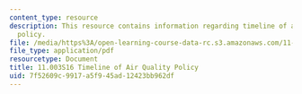 ```yaml
---
content_type: resource
description: This resource contains information regarding timeline of air quality
  policy.
file: /media/https%3A/open-learning-course-data-rc.s3.amazonaws.com/11-003j-methods-of-policy-analysis-spring-2016/7f52609c9917a5f945ad12423bb962df_MIT11_003JS16_Air_Quality.pdf
file_type: application/pdf
resourcetype: Document
title: 11.003S16 Timeline of Air Quality Policy
uid: 7f52609c-9917-a5f9-45ad-12423bb962df
---
```

